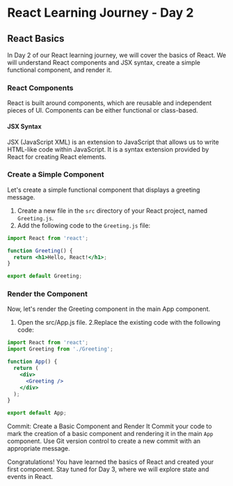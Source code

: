 # React Learning Journey - Day 2

## React Basics

In Day 2 of our React learning journey, we will cover the basics of React. We will understand React components and JSX syntax, create a simple functional component, and render it.

### React Components

React is built around components, which are reusable and independent pieces of UI. Components can be either functional or class-based.

#### JSX Syntax

JSX (JavaScript XML) is an extension to JavaScript that allows us to write HTML-like code within JavaScript. It is a syntax extension provided by React for creating React elements.

### Create a Simple Component

Let's create a simple functional component that displays a greeting message.

1. Create a new file in the `src` directory of your React project, named `Greeting.js`.
2. Add the following code to the `Greeting.js` file:

```jsx
import React from 'react';

function Greeting() {
  return <h1>Hello, React!</h1>;
}

export default Greeting;
```
### Render the Component
Now, let's render the Greeting component in the main App component.

1. Open the src/App.js file.
2.Replace the existing code with the following code:
```jsx
import React from 'react';
import Greeting from './Greeting';

function App() {
  return (
    <div>
      <Greeting />
    </div>
  );
}

export default App;
```
Commit: Create a Basic Component and Render It
Commit your code to mark the creation of a basic component and rendering it in the main `App` component. Use Git version control to create a new commit with an appropriate message.

Congratulations! You have learned the basics of React and created your first component. Stay tuned for Day 3, where we will explore state and events in React.
